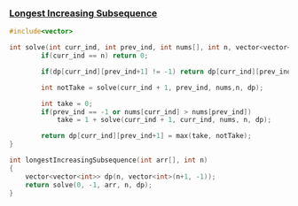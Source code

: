 ### [Longest Increasing Subsequence](https://www.codingninjas.com/studio/problems/longest-increasing-subsequence_8230689?challengeSlug=striver-sde-challenge&leftPanelTab=0)

```cpp
#include<vector>

int solve(int curr_ind, int prev_ind, int nums[], int n, vector<vector<int>> &dp){
        if(curr_ind == n) return 0;

        if(dp[curr_ind][prev_ind+1] != -1) return dp[curr_ind][prev_ind+1];

        int notTake = solve(curr_ind + 1, prev_ind, nums,n, dp);

        int take = 0;
        if(prev_ind == -1 or nums[curr_ind] > nums[prev_ind])
            take = 1 + solve(curr_ind + 1, curr_ind, nums, n, dp);

        return dp[curr_ind][prev_ind+1] = max(take, notTake);
}

int longestIncreasingSubsequence(int arr[], int n)
{
    vector<vector<int>> dp(n, vector<int>(n+1, -1));
    return solve(0, -1, arr, n, dp);
}
```